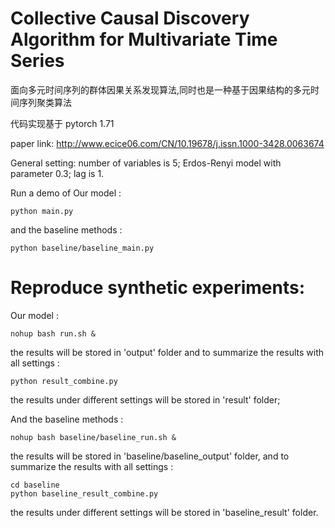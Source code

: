 # Collective Causal Discovery Algorithm for Multivariate Time Series

面向多元时间序列的群体因果关系发现算法,同时也是一种基于因果结构的多元时间序列聚类算法

代码实现基于 pytorch 1.71

paper link: http://www.ecice06.com/CN/10.19678/j.issn.1000-3428.0063674


General setting: number of variables is 5; Erdos-Renyi model with parameter 0.3; lag is 1.

Run a demo of Our model :
```
python main.py
```

and the baseline methods :
```
python baseline/baseline_main.py
```

# Reproduce synthetic experiments:

Our model :

```
nohup bash run.sh &
```
the results will be stored in 'output' folder and to summarize the results with all settings :

```
python result_combine.py
```
the results under different settings will be stored in 'result' folder;


And the baseline methods :

```
nohup bash baseline/baseline_run.sh &
```
the results will be stored in 'baseline/baseline_output' folder,
and to summarize the results with all settings :

```
cd baseline
python baseline_result_combine.py
```
the results under different settings will be stored in 'baseline_result' folder.



